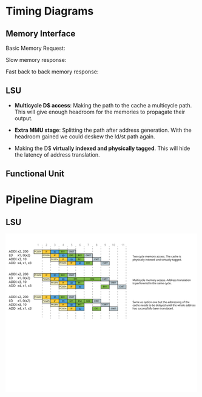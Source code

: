 # Timing Diagrams

## Memory Interface

Basic Memory Request:
<script type="WaveDrom">
{signal: [
  {name: 'clk',         wave: 'P..........'},
  {name: 'data_addr',   wave: 'x..2..x....', data: ['address']},
  {name: 'data_wdata',  wave: 'x..2..x....', data: ['wdata']},
  {name: 'data_req',    wave: '0..1..0....'},
  {name: 'data_gnt',    wave: '0....10....'},
  {name: 'data_rvalid', wave: '0.....1.0..'},
  {name: 'data_rdata',  wave: 'x.....2.x..', data: ['rdata']},
  {name: 'data_we',     wave: 'x..2..x....', data: ['we']},
  {name: 'data_be',     wave: 'x..2..x....', data: ['be']}
]}
</script>

Slow memory response:
<script type="WaveDrom">
{signal: [
  {name: 'clk',         wave: 'P....|.........'},
  {name: 'data_addr',   wave: 'x..2.|....x....', data: ['address']},
  {name: 'data_wdata',  wave: 'x..2.|....x....', data: ['wdata']},
  {name: 'data_req',    wave: '0..1.|....0....'},
  {name: 'data_gnt',    wave: '0....|...10....'},
  {name: 'data_rvalid', wave: '0....|......1.0'},
  {name: 'data_rdata',  wave: 'x....|......2.x', data: ['rdata']},
  {name: 'data_we',     wave: 'x..2.|....x....', data: ['we']},
  {name: 'data_be',     wave: 'x..2.|....x....', data: ['be']}
]}
</script>
Fast back to back memory response:
<script type="WaveDrom">
{signal: [
  {name: 'clk',         wave: 'P........'},
  {name: 'data_addr',   wave: 'x..2345x.', data: ['a1', 'a2', 'a3', 'a4']},
  {name: 'data_wdata',  wave: 'x..2345x.', data: ['w1', 'w2', 'w3', 'w4']},
  {name: 'data_req',    wave: '0..1...0.'},
  {name: 'data_gnt',    wave: '0..1...0.'},
  {name: 'data_rvalid', wave: '0...1...0'},
  {name: 'data_rdata',  wave: 'x...2345x', data: ['r1', 'r2', 'r3', 'r4']},
  {name: 'data_we',     wave: 'x..2345x.', data: ['we1', 'we2', 'we3', 'we4']},
  {name: 'data_be',     wave: 'x..2345x.', data: ['be1', 'be2', 'be3', 'be4']}
]}
</script>

## LSU

- **Multicycle D$ access**: Making the path to the cache a multicycle path. This will give enough headroom for the memories to propagate their output.

<script type="WaveDrom">
{signal: [
  {name: 'clk',                 wave: 'P.................'},
  {name: 'lsu_clk',             wave: 'HlHlHlHlHlHlHlHlHl'},
  {name: 'operator',            wave: 'x.2.3.4.x.5.x.....', data: ['ST', 'LD', 'ST', 'LD']},
  {name: 'vaddr',               wave: 'x.2.3.4.x.5.x.....', data: ['vaddr1', 'vaddr2', 'vaddr3', 'vaddr4']},
  {name: 'valid',               wave: '0.1.....0.1.0.....'},
  {name: 'ready',               wave: '1.....0...1.0...1.'},
  {name: 'paddr',               wave: 'x.2.3.x.4.x.5.x...', data: ['paddr1', 'paddr3', 'paddr3', 'paddr4']},
  {name: 'translation_valid',   wave: '0.1...0.1.0.1.0...'},
  {name: 'data_addr',           wave: 'x.2.3.x.4...5.x...', data: ['paddr1', 'paddr3', 'paddr3', 'paddr4']},
  {name: 'data_wdata',          wave: 'x.2.x...4...x.....', data: ['wdata1', 'wdata2', 'wdata3']},
  {name: 'data_req',            wave: '0.1...0.1.....0...'},
  {name: 'data_gnt',            wave: '0.1...0...1...0...'},
  {name: 'data_rvalid',         wave: '0...1...0...1.0.1.'},
  {name: 'data_rdata',          wave: 'x.....3.x.......5.', data: ['rdata2', 'rdata4']},
  {name: 'data_we',             wave: '0.1.0...1...0.....'},
  {name: 'data_be',             wave: 'x.2.3.x.4...5.x...', data: ['be1', 'be2', 'be3', 'be4']}
]}
</script>
- **Extra MMU stage**: Splitting the path after address generation. With the headroom gained we could deskew the ld/st path again.
<script type="WaveDrom">
{signal: [
  {name: 'clk',                 wave: 'P.............'},
  {name: 'operator',            wave: 'x.234x.5x.....', data: ['ST', 'LD', 'ST', 'LD']},
  {name: 'vaddr',               wave: 'x.234x.5x.....', data: ['va1', 'va2', 'va3', 'va4']},
  {name: 'valid',               wave: '0.1..0.10.....'},
  {name: 'ready',               wave: '1....0.10.1...'},
  {name: 'paddr',               wave: 'x..23x.4x.5x..', data: ['pa1', 'pa3', 'pa3', 'pa4']},
  {name: 'translation_valid',   wave: '0..1.0.10.10..'},
  {name: 'data_addr',           wave: 'x..23x.4x.5x..', data: ['pa1', 'pa3', 'pa3', 'pa4']},
  {name: 'data_wdata',          wave: 'x..2x..4x.....', data: ['wd1', 'wd2', 'wd3']},
  {name: 'data_req',            wave: '0..1.0.10.....'},
  {name: 'data_gnt',            wave: '0..1.0.10.10..'},
  {name: 'data_rvalid',         wave: '0...1.0.10..10'},
  {name: 'data_rdata',          wave: 'x....3x.....5x', data: ['rd2', 'rd4']},
  {name: 'data_we',             wave: '0..10..10.....'},
  {name: 'data_be',             wave: 'x..23x.4x.5x..', data: ['be1', 'be2', 'be3', 'be4']}
]}
</script>
- Making the D$ **virtually indexed and physically tagged**. This will hide the latency of address translation.
<script type="WaveDrom">
{signal: [
  {name: 'clk',                 wave: 'P.............'},
  {name: 'operator',            wave: 'x.234x.5x.....', data: ['ST', 'LD', 'ST', 'LD']},
  {name: 'vaddr',               wave: 'x.234x.5x.....', data: ['va1', 'va2', 'va3', 'va4']},
  {name: 'valid',               wave: '0.1..0.10.....'},
  {name: 'ready',               wave: '1....0.10.1...'},
  {name: 'paddr',               wave: 'x..23x.4x.5x..', data: ['pa1', 'pa3', 'pa3', 'pa4']},
  {name: 'translation_valid',   wave: '0..1.0.10.10..'},
  {name: 'data_addr',           wave: 'x..23x.4x.5x..', data: ['pa1', 'pa3', 'pa3', 'pa4']},
  {name: 'data_wdata',          wave: 'x..2x..4x.....', data: ['wd1', 'wd2', 'wd3']},
  {name: 'data_req',            wave: '0.1.0..10.....'},
  {name: 'data_gnt',            wave: '0.1.0..10.10..'},
  {name: 'data_rvalid',         wave: '0..1.0..10.10.'},
  {name: 'data_rdata',          wave: 'x...3x.....5x.', data: ['rd2', 'rd4']},
  {name: 'data_we',             wave: '0..10..10.....'},
  {name: 'data_be',             wave: 'x..23x.4x.5x..', data: ['be1', 'be2', 'be3', 'be4']}
]}
</script>

## Functional Unit
<script type="WaveDrom">
{signal: [
  {name: 'clk',                 wave: 'P..........'},
  {name: 'operator_i',          wave: 'x.2x34x.5x.', data: ['op1', 'op2', 'op3', 'op4']},
  {name: 'operand_a_i',         wave: 'x.2x34x.5x.', data: ['a1', 'a2', 'a3', 'a4']},
  {name: 'operand_b_i',         wave: 'x.2x34x.5x.', data: ['b1', 'b2', 'b3', 'b4']},
  {name: 'trans_id_i',          wave: 'x.2x34x.5x.', data: ['t1', 't2', 't3', 't4']},
  {name: 'fu_ready_o',          wave: '0..1..0.1..'},
  {name: 'fu_valid_i',          wave: '0.101.0.10.'},
  {name: 'fu_valid_o',          wave: '0..1.0.1.0.', data: ['pa1', 'pa3', 'pa3', 'pa4']},
  {name: 'fu_trans_id_o',       wave: 'x..23x.45x.', data: ['t1', 't2', 't3', 't4']},
  {name: 'fu_result_o',         wave: 'x..23x.45x.', data: ['r1', 'r2', 'r3', 'r4']},
]}
</script>
# Pipeline Diagram

## LSU

![Ariane Block Diagram](fig/ld_pipeline_diagram.svg)